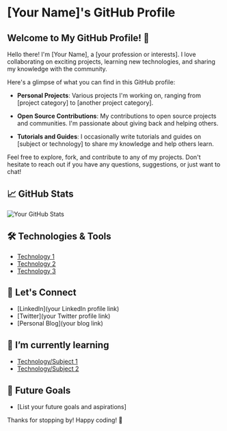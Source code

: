 # [Your Name]'s GitHub Profile

## Welcome to My GitHub Profile! 👋

Hello there! I'm [Your Name], a [your profession or interests]. I love collaborating on exciting projects, learning new technologies, and sharing my knowledge with the community.

Here's a glimpse of what you can find in this GitHub profile:

- **Personal Projects**: Various projects I'm working on, ranging from [project category] to [another project category].

- **Open Source Contributions**: My contributions to open source projects and communities. I'm passionate about giving back and helping others.

- **Tutorials and Guides**: I occasionally write tutorials and guides on [subject or technology] to share my knowledge and help others learn.

Feel free to explore, fork, and contribute to any of my projects. Don't hesitate to reach out if you have any questions, suggestions, or just want to chat!

## 📈 GitHub Stats

![Your GitHub Stats](https://github-readme-stats.vercel.app/api?username=odd509&show_icons=true&count_private=true&hide=prs&theme=radical)

## 🛠️ Technologies & Tools

- [Technology 1](link)
- [Technology 2](link)
- [Technology 3](link)

## 📣 Let's Connect

- [LinkedIn](your LinkedIn profile link)
- [Twitter](your Twitter profile link)
- [Personal Blog](your blog link)

## 🌱 I’m currently learning

- [Technology/Subject 1](link)
- [Technology/Subject 2](link)

## 🎯 Future Goals

- [List your future goals and aspirations]

Thanks for stopping by! Happy coding! 🚀
